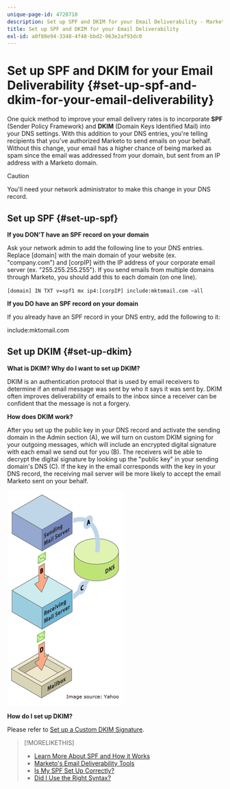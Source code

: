 ```yaml
---
unique-page-id: 4720710
description: Set up SPF and DKIM for your Email Deliverability - Marketo Docs - Product Documentation
title: Set up SPF and DKIM for your Email Deliverability
exl-id: a0f88e94-3348-4f48-bbd2-963e2af93dc0
---
```

# Set up SPF and DKIM for your Email Deliverability {#set-up-spf-and-dkim-for-your-email-deliverability}

One quick method to improve your email delivery rates is to incorporate **SPF** (Sender Policy Framework) and **DKIM** (Domain Keys Identified Mail) into your DNS settings. With this addition to your DNS entries, you're telling recipients that you've authorized Marketo to send emails on your behalf. Without this change, your email has a higher chance of being marked as spam since the email was addressed from your domain, but sent from an IP address with a Marketo domain.

>[!CAUTION]
>
>You'll need your network administrator to make this change in your DNS record.

## Set up SPF {#set-up-spf}

**If you DON'T have an SPF record on your domain**

Ask your network admin to add the following line to your DNS entries. Replace [domain] with the main domain of your website (ex. "company.com") and [corpIP] with the IP address of your corporate email server (ex. "255.255.255.255"). If you send emails from multiple domains through Marketo, you should add this to each domain (on one line).

`[domain] IN TXT v=spf1 mx ip4:[corpIP] include:mktomail.com ~all`

**If you DO have an SPF record on your domain**

If you already have an SPF record in your DNS entry, add the following to it:

include:mktomail.com

## Set up DKIM {#set-up-dkim}

**What is DKIM? Why do I want to set up DKIM?**

DKIM is an authentication protocol that is used by email receivers to determine if an email message was sent by who it says it was sent by. DKIM often improves deliverability of emails to the inbox since a receiver can be confident that the message is not a forgery.

**How does DKIM work?**

After you set up the public key in your DNS record and activate the sending domain in the Admin section (A), we will turn on custom DKIM signing for your outgoing messages, which will include an encrypted digital signature with each email we send out for you (B). The receivers will be able to decrypt the digital signature by looking up the "public key" in your sending domain's DNS (C). If the key in the email corresponds with the key in your DNS record, the receiving mail server will be more likely to accept the email Marketo sent on your behalf.

![](assets/image2015-1-12-13-3a56-3a55.png)

**How do I set up DKIM?**

Please refer to [Set up a Custom DKIM Signature](/help/marketo/product-docs/email-marketing/deliverability/set-up-a-custom-dkim-signature.md).

>[!MORELIKETHIS]
>
>* [Learn More About SPF and How it Works](http://www.open-spf.org/Introduction/)
>* [Marketo's Email Deliverability Tools](https://www.marketo.com/software/email-marketing/email-deliverability/)
>* [Is My SPF Set Up Correctly?](https://www.kitterman.com/spf/validate.html)
>* [Did I Use the Right Syntax?](https://www.open-spf.org/SPF_Record_Syntax/)
